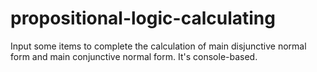 # propositional-logic-calculating
 Input some items to complete the calculation of main disjunctive normal form and main conjunctive normal form.
 It's console-based.
